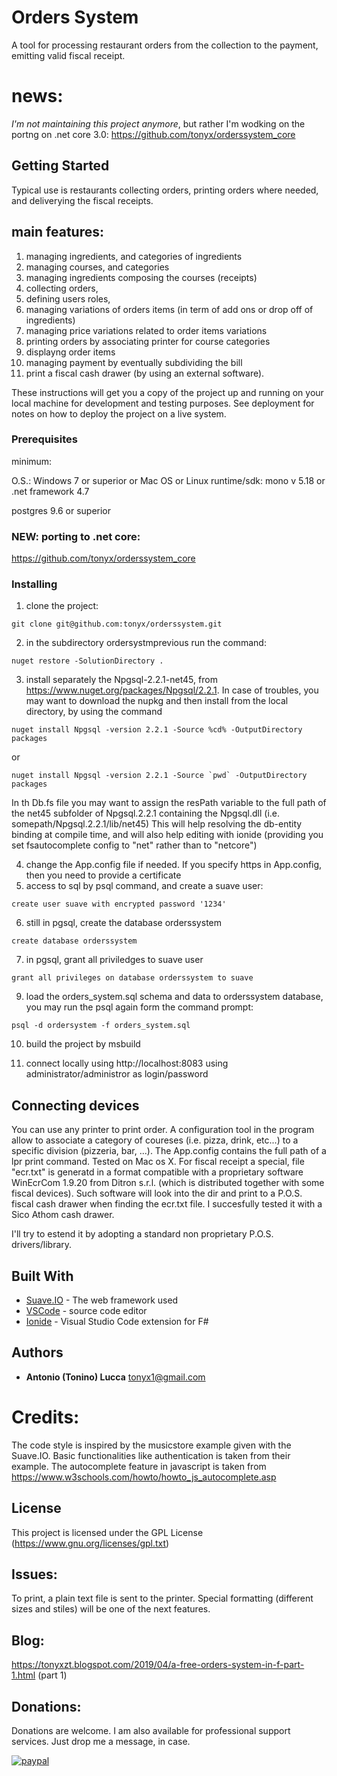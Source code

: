 # Orders System

  A tool for processing restaurant orders from the collection to the payment, emitting valid fiscal receipt.
  
  # news: 
  *I'm not maintaining this project anymore*, but rather I'm wodking on the portng on .net core 3.0: https://github.com/tonyx/orderssystem_core


## Getting Started

Typical use is restaurants collecting orders, printing orders where needed, and deliverying the fiscal receipts.


## main features:
1) managing ingredients, and categories of ingredients
2) managing courses, and categories
3) managing ingredients composing the courses (receipts)
4) collecting orders,
5) defining users roles,
6) managing variations of orders items (in term of add ons or drop off of ingredients)
7) managing price variations related to order items variations
8) printing orders by associating printer for course categories
9) displayng order items 
10) managing payment by eventually subdividing the bill
11) print a fiscal cash drawer (by using an external software).





These instructions will get you a copy of the project up and running on your local machine for development and testing purposes. See deployment for notes on how to deploy the project on a live system.

### Prerequisites
  minimum:

  O.S.: Windows 7 or superior or Mac OS or Linux
  runtime/sdk: mono v 5.18  or .net framework 4.7

  postgres 9.6 or superior

### NEW: porting to .net core:
  https://github.com/tonyx/orderssystem_core
  


### Installing


1) clone the project:
```
git clone git@github.com:tonyx/orderssystem.git
```
2) in the subdirectory ordersystmprevious run the command:
```
nuget restore -SolutionDirectory .
```
3) install separately the Npgsql-2.2.1-net45, from https://www.nuget.org/packages/Npgsql/2.2.1. In case of troubles, you may want to
download the nupkg and then install from the local directory, by using the command 
```
nuget install Npgsql -version 2.2.1 -Source %cd% -OutputDirectory packages 
```
or
```
nuget install Npgsql -version 2.2.1 -Source `pwd` -OutputDirectory packages 
```
In th Db.fs file you may want to assign the resPath variable to the full path of the net45 subfolder of Npgsql.2.2.1 containing the Npgsql.dll (i.e. somepath/Npgsql.2.2.1/lib/net45) 
This will help resolving the db-entity binding at compile time, and will also help editing with ionide (providing you set fsautocomplete config to "net" rather than to "netcore")

4) change the App.config file if needed. If you specify https in App.config, then you need to provide a certificate
5) access to sql by psql command, and create a suave user:
```
create user suave with encrypted password '1234'
```
6) still in pgsql, create the database orderssystem
```
create database orderssystem
```
7) in pgsql, grant all priviledges to suave user
```
grant all privileges on database orderssystem to suave
```
9) load the orders_system.sql schema and data to orderssystem database, you may run the psql again form the command prompt:
```
psql -d ordersystem -f orders_system.sql
```
10) build the project by msbuild

11) connect locally using http://localhost:8083  using administrator/administror as login/password


## Connecting devices

You can use any printer to print order. A configuration tool in the program allow to associate a category of coureses (i.e. pizza, drink, etc...) to a specific division (pizzeria, bar, ...). The App.config contains the full path of a lpr print command. Tested on Mac os X. 
For fiscal receipt a special, file "ecr.txt" is generatd in a format compatible with a proprietary software WinEcrCom 1.9.20 from Ditron s.r.l. (which is distributed together with some fiscal devices).
Such software will look into the dir and print to a P.O.S. fiscal cash drawer when finding the ecr.txt file.
I succesfully tested it with a Sico Athom cash drawer.

I'll try to estend it by adopting  a standard non proprietary P.O.S. drivers/library.



## Built With

* [Suave.IO](https://suave.io/) - The web framework used
* [VSCode](https://code.visualstudio.com/) - source code editor
* [Ionide](http://ionide.io/) - Visual Studio Code extension for F#


## Authors

* **Antonio (Tonino) Lucca**  tonyx1@gmail.com

# Credits:
The code style is inspired by the musicstore example given with the Suave.IO. Basic functionalities like authentication is taken from their example.
The autocomplete feature in javascript is taken from https://www.w3schools.com/howto/howto_js_autocomplete.asp



## License

This project is licensed under the GPL License  (https://www.gnu.org/licenses/gpl.txt)


## Issues:

To print, a plain text file is sent to the printer. Special formatting (different sizes and stiles) will be one of the next features.

## Blog: 

https://tonyxzt.blogspot.com/2019/04/a-free-orders-system-in-f-part-1.html (part 1)


## Donations:

Donations are welcome.
I am also available for professional support services. Just drop me a message, in case.

[![paypal](https://www.paypalobjects.com/en_US/i/btn/btn_donateCC_LG.gif)](https://www.paypal.com/cgi-bin/webscr?cmd=_s-xclick&hosted_button_id=54LADGL7GWC9Y)
